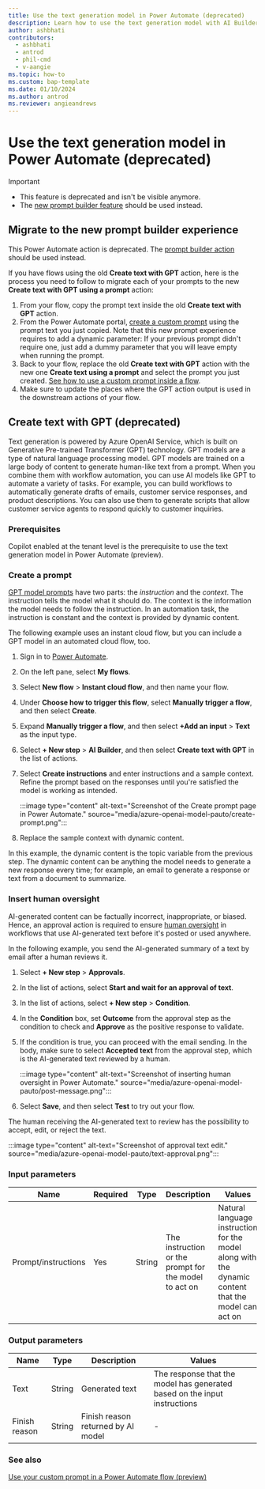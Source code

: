 ```yaml
---
title: Use the text generation model in Power Automate (deprecated)
description: Learn how to use the text generation model with AI Builder in Power Automate.
author: ashbhati
contributors:
  - ashbhati
  - antrod
  - phil-cmd
  - v-aangie
ms.topic: how-to
ms.custom: bap-template
ms.date: 01/10/2024
ms.author: antrod
ms.reviewer: angieandrews
---
```


# Use the text generation model in Power Automate (deprecated)

> [!IMPORTANT]
> - This feature is deprecated and isn't be visible anymore.
> - The [new prompt builder feature](use-a-custom-prompt-in-flow.md) should be used instead.

## Migrate to the new prompt builder experience

This Power Automate action is deprecated. The [prompt builder action](use-a-custom-prompt-in-flow.md) should be used instead.

If you have flows using the old **Create text with GPT** action, here is the process you need to follow to migrate each of your prompts to the new **Create text with GPT using a prompt** action:

1. From your flow, copy the prompt text inside the old **Create text with GPT** action.
1. From the Power Automate portal, [create a custom prompt](create-a-custom-prompt.md) using the prompt text you just copied. Note that this new prompt experience requires to add a dynamic parameter: If your previous prompt didn't require one, just add a dummy parameter that you will leave empty when running the prompt.
1. Back to your flow, replace the old **Create text with GPT** action with the new one **Create text using a prompt** and select the prompt you just created. [See how to use a custom prompt inside a flow](use-a-custom-prompt-in-flow.md).
1. Make sure to update the places where the GPT action output is used in the downstream actions of your flow.


## Create text with GPT (deprecated)

Text generation is powered by Azure OpenAI Service, which is built on Generative Pre-trained Transformer (GPT) technology. GPT models are a type of natural language processing model. GPT models are trained on a large body of content to generate human-like text from a prompt. When you combine them with workflow automation, you can use AI models like GPT to automate a variety of tasks. For example, you can build workflows to automatically generate drafts of emails, customer service responses, and product descriptions. You can also use them to generate scripts that allow customer service agents to respond quickly to customer inquiries.

### Prerequisites

Copilot enabled at the tenant level is the prerequisite to use the text generation model in Power Automate (preview).

### Create a prompt

[GPT model prompts](azure-openai-textgen.md#parts-of-a-prompt) have two parts: the *instruction* and the *context*. The instruction tells the model what it should do. The context is the information the model needs to follow the instruction. In an automation task, the instruction is constant and the context is provided by dynamic content.

The following example uses an instant cloud flow, but you can include a GPT model in an automated cloud flow, too.

1. Sign in to [Power Automate](https://make.powerautomate.com).
1. On the left pane, select **My flows**.
1. Select **New flow** > **Instant cloud flow**, and then name your flow.
1. Under **Choose how to trigger this flow**, select **Manually trigger a flow**, and then select **Create**.
1. Expand **Manually trigger a flow**, and then select **+Add an input** > **Text** as the input type.
1. Select **+ New step** > **AI Builder**, and then select **Create text with GPT** in the list of actions.
1. Select **Create instructions** and enter instructions and a sample context. Refine the prompt based on the responses until you're satisfied the model is working as intended.

    :::image type="content" alt-text="Screenshot of the Create prompt page in Power Automate." source="media/azure-openai-model-pauto/create-prompt.png":::

1. Replace the sample context with dynamic content.

In this example, the dynamic content is the topic variable from the previous step. The dynamic content can be anything the model needs to generate a new response every time; for example, an email to generate a response or text from a document to summarize.

### Insert human oversight

AI-generated content can be factually incorrect, inappropriate, or biased. Hence, an approval action is required to ensure [human oversight](azure-openai-textgen.md#human-oversight) in workflows that use AI-generated text before it's posted or used anywhere.

In the following example, you send the AI-generated summary of a text by email after a human reviews it.

1. Select **+ New step** > **Approvals**.
1. In the list of actions, select **Start and wait for an approval of text**.
1. In the list of actions, select **+ New step** > **Condition**.
1. In the **Condition** box, set **Outcome** from the approval step as the condition to check and **Approve** as the positive response to validate.
1. If the condition is true, you can proceed with the email sending. In the body, make sure to select **Accepted text** from the approval step, which is the AI-generated text reviewed by a human.

    :::image type="content" alt-text="Screenshot of inserting human oversight in Power Automate." source="media/azure-openai-model-pauto/post-message.png":::

1. Select **Save**, and then select **Test** to try out your flow.

The human receiving the AI-generated text to review has the possibility to accept, edit, or reject the text.

  :::image type="content" alt-text="Screenshot of approval text edit." source="media/azure-openai-model-pauto/text-approval.png":::

### Input parameters

|Name  |Required  |Type  | Description | Values |
|---------|---------|---------|-------------|--------|
|Prompt/instructions     | Yes        |  String       | The instruction or the prompt for the model to act on   |  Natural language instruction for the model along with the dynamic content that the model can act on  | 

### Output parameters

|Name  |Type  | Description | Values |
|---------|---------|---------|----------|
| Text    |String | Generated text | The response that the model has generated based on the input instructions |
| Finish reason | String  |  Finish reason returned by AI model  | - | 

### See also

[Use your custom prompt in a Power Automate flow (preview)](use-a-custom-prompt-in-flow.md)
